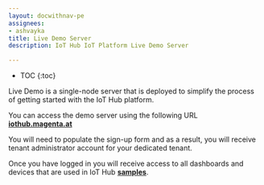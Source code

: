 ```yaml
---
layout: docwithnav-pe
assignees:
- ashvayka
title: Live Demo Server
description: IoT Hub IoT Platform Live Demo Server

---
```


* TOC
{:toc}

Live Demo is a single-node server that is deployed to simplify the process of getting started with the IoT Hub platform.

You can access the demo server using the following URL [**iothub.magenta.at**](https://iothub.magenta.at/signup)

You will need to populate the sign-up form and as a result, you will receive tenant administrator account for your dedicated tenant.

Once you have logged in you will receive access to all dashboards and devices that are used in IoT Hub [**samples**](/docs/samples/).